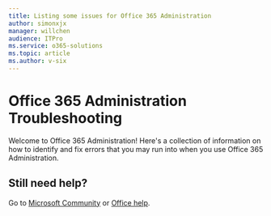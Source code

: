 ```yaml
---
title: Listing some issues for Office 365 Administration
author: simonxjx
manager: willchen
audience: ITPro
ms.service: o365-solutions
ms.topic: article
ms.author: v-six
---
```


# Office 365 Administration Troubleshooting

Welcome to Office 365 Administration! Here's a collection of information on how to identify and fix errors that you may run into when you use Office 365 Administration.

## Still need help? 

Go to [Microsoft Community](https://answers.microsoft.com) or [Office help](https://support.office.com).